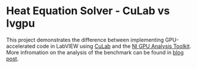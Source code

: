
# Heat Equation Solver - CuLab vs lvgpu
This project demonstrates the difference between implementing GPU-accelerated code in LabVIEW using [CuLab](https://www.ngene.co/gpu-toolkit-for-labview) and the [NI GPU Analysis Toolkit](https://www.vipm.io/package/national_instruments_lib_ni_gpu_analysis_toolkit_64_bit/).
More infromation on the analysis of the benchmark can be found in [blog post](https://www.ngene.co/post/culab-gpu-toolkit-for-labview-simplicity-performance-and-functionality).
